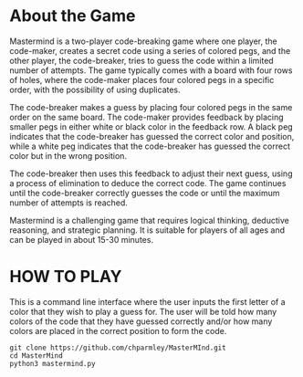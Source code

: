 <h1>About the Game</h1>

Mastermind is a two-player code-breaking game where one player, the code-maker, creates a secret code using a series of colored pegs, and the other player, the code-breaker, tries to guess the code within a limited number of attempts. The game typically comes with a board with four rows of holes, where the code-maker places four colored pegs in a specific order, with the possibility of using duplicates.

The code-breaker makes a guess by placing four colored pegs in the same order on the same board. The code-maker provides feedback by placing smaller pegs in either white or black color in the feedback row. A black peg indicates that the code-breaker has guessed the correct color and position, while a white peg indicates that the code-breaker has guessed the correct color but in the wrong position.

The code-breaker then uses this feedback to adjust their next guess, using a process of elimination to deduce the correct code. The game continues until the code-breaker correctly guesses the code or until the maximum number of attempts is reached.

Mastermind is a challenging game that requires logical thinking, deductive reasoning, and strategic planning. It is suitable for players of all ages and can be played in about 15-30 minutes.


<h1>HOW TO PLAY</h1>

This is a command line interface where the user inputs the first letter of a color that they
wish to play a guess for. The user will be told how many colors of the code that they have
guessed correctly and/or how many colors are placed in the correct position to form the code.

```
git clone https://github.com/chparmley/MasterMInd.git
cd MasterMind
python3 mastermind.py
```